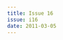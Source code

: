 ```yaml
---
title: Issue 16
issue: i16
date: 2011-03-05
---
```


<!-- Leave blank, list of items automatically generated by code. -->